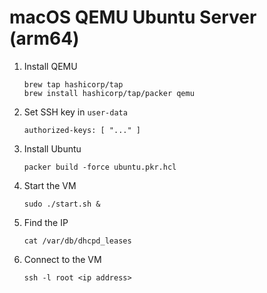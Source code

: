# macOS QEMU Ubuntu Server (arm64)

1. Install QEMU
   ```
   brew tap hashicorp/tap
   brew install hashicorp/tap/packer qemu
   ```
1. Set SSH key in `user-data`
   ```
   authorized-keys: [ "..." ]
   ```
1. Install Ubuntu
   ```
   packer build -force ubuntu.pkr.hcl
   ```
1. Start the VM
   ```
   sudo ./start.sh &
   ```
1. Find the IP
   ```
   cat /var/db/dhcpd_leases
   ```
1. Connect to the VM
   ```
   ssh -l root <ip address>
   ```
